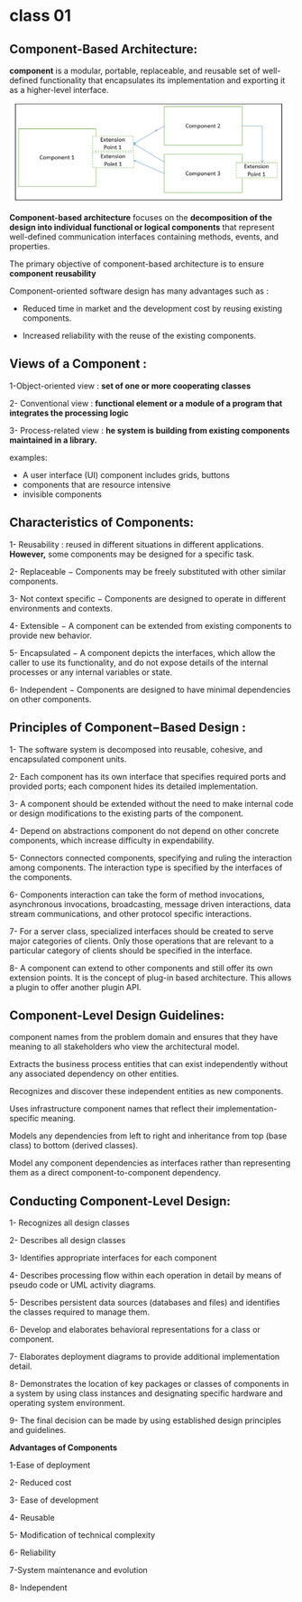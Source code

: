 # class 01
## Component-Based Architecture:


 **component**  is a modular, portable, replaceable, and reusable set of well-defined functionality that encapsulates its implementation and exporting it as a higher-level interface.

 ![component image](img/component.png)

 **Component-based architecture** focuses on the **decomposition of the design into individual functional or logical components** that represent well-defined communication interfaces containing methods, events, and properties.

 The primary objective of component-based architecture is to ensure **component reusability**


 Component-oriented software design has many advantages such as :

+ Reduced time in market and the development cost by reusing existing components.

+ Increased reliability with the reuse of the existing components.
## Views of a Component :

1-Object-oriented view : **set of one or more cooperating classes**

2- Conventional view :  **functional element or a module of a program that integrates the processing logic**

3- Process-related view :  **he system is building from existing components maintained in a library.**


examples:
 + A user interface (UI) component includes grids, buttons
 +  components  that are resource intensive
 +  invisible components


 ## Characteristics of Components:

 1- Reusability : reused in different situations in different applications. **However,** some components may be designed for a specific task.

2- Replaceable − Components may be freely substituted with other similar components.

3- Not context specific − Components are designed to operate in different environments and contexts.

4- Extensible − A component can be extended from existing components to provide new behavior.

5- Encapsulated −  A component depicts the interfaces, which allow the caller to use its functionality, and do not expose details of the internal processes or any internal variables or state.

6- Independent − Components are designed to have minimal dependencies on other components.


## Principles of Component−Based Design :

1- The software system is decomposed into reusable, cohesive, and encapsulated component units.

2- Each component has its own interface that specifies required ports and provided ports; each component hides its detailed implementation.

3- A component should be extended without the need to make internal code or design modifications to the existing parts of the component.

4- Depend on abstractions component do not depend on other concrete components, which increase difficulty in expendability.

5- Connectors connected components, specifying and ruling the interaction among components. The interaction type is specified by the interfaces of the components.

6- Components interaction can take the form of method invocations, asynchronous invocations, broadcasting, message driven interactions, data stream communications, and other protocol specific interactions.

7- For a server class, specialized interfaces should be created to serve major categories of clients. Only those operations that are relevant to a particular category of clients should be specified in the interface.

8- A component can extend to other components and still offer its own extension points. It is the concept of plug-in based architecture. This allows a plugin to offer another plugin API.


## Component-Level Design Guidelines:
 component names from the problem domain and ensures that they have meaning to all stakeholders who view the architectural model.

Extracts the business process entities that can exist independently without any associated dependency on other entities.

Recognizes and discover these independent entities as new components.

Uses infrastructure component names that reflect their implementation-specific meaning.

Models any dependencies from left to right and inheritance from top (base class) to bottom (derived classes).

Model any component dependencies as interfaces rather than representing them as a direct component-to-component dependency.


## Conducting Component-Level Design:
1- Recognizes all design classes 

2- Describes all design classes 

3- Identifies appropriate interfaces for each component 

4- Describes processing flow within each operation in detail by means of pseudo code or UML activity diagrams.

5- Describes persistent data sources (databases and files) and identifies the classes required to manage them.

6- Develop and elaborates behavioral representations for a class or component. 

7- Elaborates deployment diagrams to provide additional implementation detail.

8- Demonstrates the location of key packages or classes of components in a system by using class instances and designating specific hardware and operating system environment.

9- The final decision can be made by using established design principles and guidelines.


**Advantages of Components**

1-Ease of deployment 

2- Reduced cost 

3- Ease of development

4- Reusable

5- Modification of technical complexity 

6- Reliability 

7-System maintenance and evolution

8- Independent 

